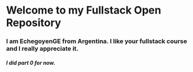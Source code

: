 # Welcome to my Fullstack Open Repository

### I am EchegoyenGE from Argentina. I like your fullstack course and I really appreciate it. 

##### I did part 0 for now. 

